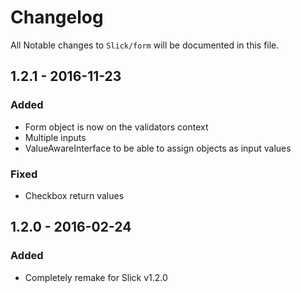 # Changelog

All Notable changes to `Slick/form` will be documented in this file.

## 1.2.1 - 2016-11-23

### Added
- Form object is now on the validators context
- Multiple inputs
- ValueAwareInterface to be able to assign objects as input values

### Fixed
- Checkbox return values

## 1.2.0 - 2016-02-24

### Added
- Completely remake for Slick v1.2.0